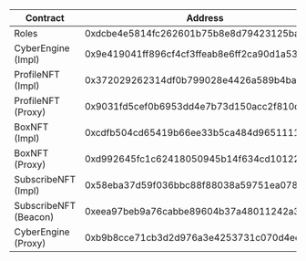 | Contract              | Address                                    | Etherscan                                                               |
| --------------------- | ------------------------------------------ | ----------------------------------------------------------------------- |
| Roles                 | 0xdcbe4e5814fc262601b75b8e8d79423125ba6675 | https://rinkeby.etherscan.io/0xdcbe4e5814fc262601b75b8e8d79423125ba6675 |
| CyberEngine (Impl)    | 0x9e419041ff896cf4cf3ffeab8e6ff2ca90d1a533 | https://rinkeby.etherscan.io/0x9e419041ff896cf4cf3ffeab8e6ff2ca90d1a533 |
| ProfileNFT (Impl)     | 0x372029262314df0b799028e4426a589b4ba471c2 | https://rinkeby.etherscan.io/0x372029262314df0b799028e4426a589b4ba471c2 |
| ProfileNFT (Proxy)    | 0x9031fd5cef0b6953dd4e7b73d150acc2f810de52 | https://rinkeby.etherscan.io/0x9031fd5cef0b6953dd4e7b73d150acc2f810de52 |
| BoxNFT (Impl)         | 0xcdfb504cd65419b66ee33b5ca484d9651111888b | https://rinkeby.etherscan.io/0xcdfb504cd65419b66ee33b5ca484d9651111888b |
| BoxNFT (Proxy)        | 0xd992645fc1c62418050945b14f634cd10122211f | https://rinkeby.etherscan.io/0xd992645fc1c62418050945b14f634cd10122211f |
| SubscribeNFT (Impl)   | 0x58eba37d59f036bbc88f88038a59751ea07843d5 | https://rinkeby.etherscan.io/0x58eba37d59f036bbc88f88038a59751ea07843d5 |
| SubscribeNFT (Beacon) | 0xeea97beb9a76cabbe89604b37a48011242a3a197 | https://rinkeby.etherscan.io/0xeea97beb9a76cabbe89604b37a48011242a3a197 |
| CyberEngine (Proxy)   | 0xb9b8cce71cb3d2d976a3e4253731c070d4ee6732 | https://rinkeby.etherscan.io/0xb9b8cce71cb3d2d976a3e4253731c070d4ee6732 |
